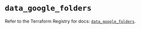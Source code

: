 # `data_google_folders`

Refer to the Terraform Registry for docs: [`data_google_folders`](https://registry.terraform.io/providers/hashicorp/google-beta/6.20.0/docs/data-sources/google_folders).
